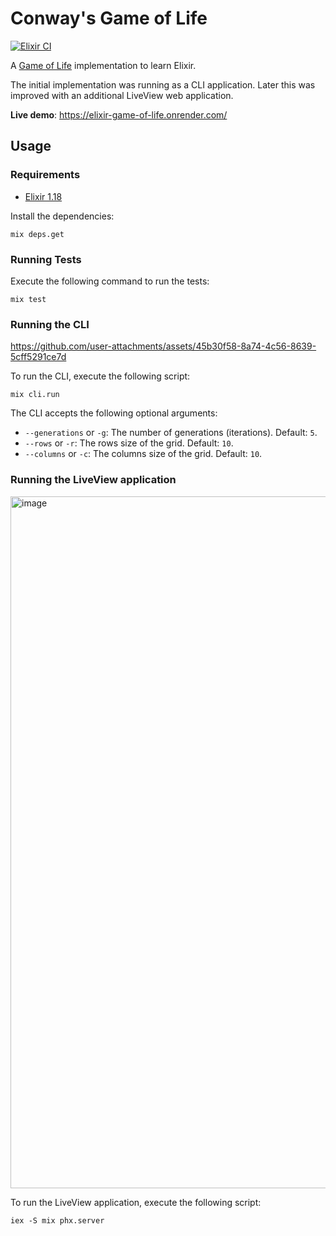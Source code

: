 # Conway's Game of Life
[![Elixir CI](https://github.com/jotaviobiondo/elixir-game-of-life/workflows/Elixir%20CI/badge.svg)](https://github.com/jotaviobiondo/elixir-game-of-life/actions)

A [Game of Life](https://en.wikipedia.org/wiki/Conway%27s_Game_of_Life) implementation to learn Elixir.

The initial implementation was running as a CLI application.
Later this was improved with an additional LiveView web application.

**Live demo**: https://elixir-game-of-life.onrender.com/

## Usage

### Requirements
- [Elixir 1.18](https://elixir-lang.org/install.html)

Install the dependencies:
```
mix deps.get
```

### Running Tests

Execute the following command to run the tests:

```
mix test
```

### Running the CLI



https://github.com/user-attachments/assets/45b30f58-8a74-4c56-8639-5cff5291ce7d



To run the CLI, execute the following script:
```
mix cli.run
```

The CLI accepts the following optional arguments:
- `--generations` or `-g`: The number of generations (iterations). Default: `5`.
- `--rows` or `-r`: The rows size of the grid. Default: `10`.
- `--columns` or `-c`: The columns size of the grid. Default: `10`.

### Running the LiveView application

<img width="1000" height="1107" alt="image" src="https://github.com/user-attachments/assets/a80a20c0-05de-46fc-84a7-fa9dfcbcc856" />


To run the LiveView application, execute the following script:
```
iex -S mix phx.server
```
